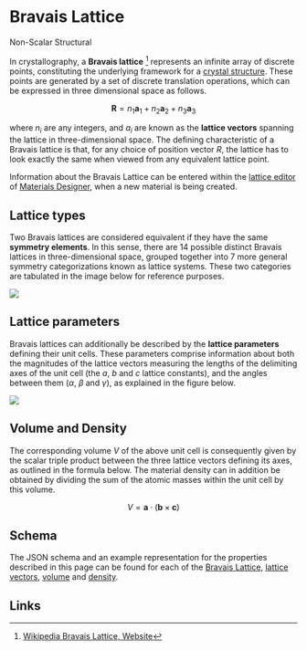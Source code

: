 # Bravais Lattice

<span class="btn badge b-success border-50">Non-Scalar</span> <span class="btn badge b-info border-50">Structural</span>
  
In crystallography, a **Bravais lattice** [^1] represents an infinite array of discrete points, constituting the underlying framework for a [crystal structure](../../materials/classification/crystalline.md). These points are generated by a set of discrete translation operations, which can be expressed in three dimensional space as follows.
  
$$
{\displaystyle \mathbf{R} = n_{1}\mathbf{a}_{1} + n_{2}\mathbf{a}_{2} + n_{3}\mathbf{a}_{3}}
$$
  
where $n_i$ are any integers, and $a_i$ are known as the **lattice vectors** spanning the lattice in three-dimensional space. The defining characteristic of a Bravais lattice is that, for any choice of position vector $R$, the lattice has to look exactly the same when viewed from any equivalent lattice point.

Information about the Bravais Lattice can be entered within the [lattice editor](../../materials-designer/source-editor/lattice.md) of [Materials Designer](../../materials-designer/overview.md), when a new material is being created.

## Lattice types
  
Two Bravais lattices are considered equivalent if they have the same **symmetry elements**. In this sense, there are 14 possible distinct Bravais lattices in three-dimensional space, grouped together into 7 more general symmetry categorizations known as lattice systems. These two categories are tabulated in the image below for reference purposes.
  
<img src="/images/Bravais_lattices.png"/>

## Lattice parameters

Bravais lattices can additionally be described by the **lattice parameters** defining their unit cells. These parameters comprise information about both the magnitudes of the lattice vectors measuring the lengths of the delimiting axes of the unit cell (the $a$, $b$ and $c$ lattice constants), and the angles between them ($\alpha$, $\beta$ and $\gamma$), as explained in the figure below.

<img src="https://upload.wikimedia.org/wikipedia/commons/5/5e/UnitCell.png"/>

## Volume and Density

The corresponding volume $V$ of the above unit cell is consequently given by the scalar triple product between the three lattice vectors defining its axes, as outlined in the formula below. The material density can in addition be obtained by dividing the sum of the atomic masses within the unit cell by this volume.

$$
 V = \mathbf{a}\cdot(\mathbf{b}\times \mathbf{c}) 
$$

## Schema 

The JSON schema and an example representation for the properties described in this page can be found for each of the [Bravais Lattice](../../properties/data/list.md#bravais-lattice), [lattice vectors](../../properties/data/list.md#lattice-vectors), [volume](../../properties/data/list.md#volume) and [density](../../properties/data/list.md#density).

## Links

[^1]: [Wikipedia Bravais Lattice, Website](https://en.wikipedia.org/wiki/Bravais_lattice)

